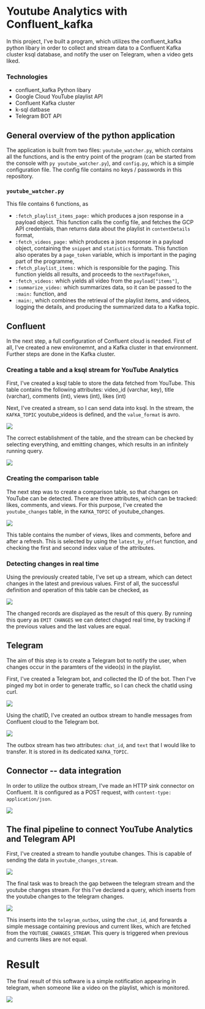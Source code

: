 # Youtube Analytics with Confluent_kafka

In this project, I've built a program, which utilizes the confluent_kafka python libary in order to collect and stream data to a Confluent Kafka cluster ksql database, and notify the user on Telegram, when a video gets liked. 

### Technologies
* confluent_kafka Python libary
* Google Cloud YouTube playlist API
* Confluent Kafka cluster
* k-sql datbase
* Telegram BOT API

## General overview of the python application

The application is built from two files: `youtube_watcher.py`, which contains all the functions, and is the entry point of the program (can be started from the console with `py youtube_watcher.py`), and `config.py`, which is a simple configuration file. The config file contains no keys / passwords in this repository.

### `youtube_watcher.py`

This file contains 6 functions, as 
* `:fetch_playlist_items_page:` which produces a json response in a payload object. This function calls the config file, and fetches the GCP API credentials, than returns data about the playlist in `contentDetails` format,
* `:fetch_videos_page:` which produces a json response in a payload object, containing the `snippet` and `statistics` formats. This function also operates by a `page_token` variable, which is important in the paging part of the programme,
* `:fetch_playlist_items:` which is responsible for the paging. This function yields all results, and proceeds to the `nextPageToken`,
* `:fetch_videos:` which yields all video from the `payload["items"]`,
* `:summarize_video:` which summarizes data, so it can be passed to the `:main:` function, and
* `:main:`, which combines the retrieval of the playlist items, and videos, logging the details, and producing the summarized data to a Kafka topic.

## Confluent 

In the next step, a full configuration of Confluent cloud is needed. First of all, I've created a new environemnt, and a Kafka cluster in that environment. Further steps are done in the Kafka cluster.

### Creating a table and a ksql stream for YouTube Analytics

First, I've created a ksql table to store the data fetched from YouTube. This table contains the following attributes: video_id (varchar, key), title (varchar), comments (int), views (int), likes (int)

Next, I've created a stream, so I can send data into ksql. In the stream, the `KAFKA_TOPIC` youtube_videos is defined, and the `value_format` is avro.

![](docs/01_create_ksql_stream.png)

The correct establishment of the table, and the stream can be checked by selecting everything, and emitting changes, which results in an infinitely running query.

![](docs/02_select_emit_changes.png)

### Creating the comparison table

The next step was to create a comparison table, so that changes on YouTube can be detected. There are three attributes, which can be tracked: likes, comments, and views. For this purpose, I've created the `youtube_changes` table, in the `KAFKA_TOPIC` of youtube_changes. 

![](docs/03_create_latest_previous_table.png)

This table contains the number of views, likes and comments, before and after a refresh. This is selected by using the `latest_by_offset` function, and checking the first and second index value of the attributes.

### Detecting changes in real time

Using the previously created table, I've set up a stream, which can detect changes in the latest and previous values. First of all, the successful definition and operation of this table can be checked, as

![](docs/04_message_change_tracking.png)

The changed records are displayed as the result of this query. By running this query as `EMIT CHANGES` we can detect chaged real time, by tracking if the previous values and the last values are equal.

## Telegram

The aim of this step is to create a Telegram bot to notify the user, when changes occur in the paramters of the video(s) in the playlist. 

First, I've created a Telegram bot, and collected the ID of the bot. Then I've pinged my bot in order to generate traffic, so I can check the chatId using curl.

![](docs/05_telegram_chat_fetchid_jq.png)

Using the chatID, I've created an outbox stream to handle messages from Confluent cloud to the Telegram bot.

![](docs/06_setting_up_telegram_outbox_stream.png)

The outbox stream has two attributes: `chat_id`, and `text` that I would like to transfer. It is stored in its dedicated `KAFKA_TOPIC`.

## Connector -- data integration

In order to utilize the outbox stream, I've made an HTTP sink connector on Confluent. It is configured as a POST request, with `content-type: application/json`.

![](docs/07_telegram_connector_config.png)

## The final pipeline to connect YouTube Analytics and Telegram API

First, I've created a stream to handle youtube changes. This is capable of sending the data in `youtube_changes_stream`.

![](docs/0X_create_ksql_stream_youtubechanges.png)

The final task was to breach the gap between the telegram stream and the youtube changes stream. For this I've declared a query, which inserts from the youtube changes to the telegram changes. 

![](docs/inserting_from_ksql_to_telegram_likes_changed.png)

This inserts into the `telegram_outbox`, using the `chat_id`, and forwards a simple message containing previous and current likes, which are fetched from the `YOUTUBE_CHANGES_STREAM`. This query is triggered when previous and currents likes are not equal.

# Result

The final result of this software is a simple notification appearing in telegram, when someone like a video on the playlist, which is monitored.

![](docs/notification.png)

